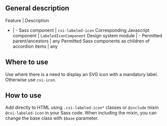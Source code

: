 ## General description

Feature | Description
- | -
Sass component | `cvi-labeled-icon`
Corresponding Javascript component | `LabeledIconComponent`
Design system module | -
Permitted parent/ancestors | any
Permitted Sass components as children of accordion items | any

## Where to use

Use where there is a need to display an SVG icon with a mandatory label. Otherwise use `cvi-icon`.

## How to use

Add directly to HTML using `.cvi-labeled-icon*` classes or `@include` mixin `@cvi-labeled-icon` in your Sass code. When including the mixin, you can change the base class with `$base` parameter.
